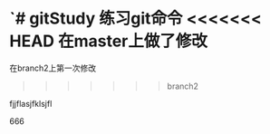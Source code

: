 `# gitStudy
练习git命令
<<<<<<< HEAD
在master上做了修改
=======
在branch2上第一次修改
>>>>>>> branch2

fjjflasjfklsjfl

666
